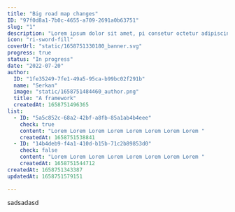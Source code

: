 ```yaml
---
title: "Big road map changes"
ID: "97f0d8a1-7b0c-4655-a709-2691a0b63751"
slug: "1"
description: "Lorem ipsum dolor sit amet, pi consetur octetur adipiscing premester kapaasd dsad sadasd"
icon: "ri-sword-fill"
coverUrl: "static/1658751330180_banner.svg"
progress: true
status: "In progress"
date: "2022-07-20"
author:
  ID: "1fe35249-7fe1-49a5-95ca-b99bc02f291b"
  name: "Serkan"
  image: "static/1658751484460_author.png"
  title: "A framework"
  createdAt: 1658751496365
list:
  - ID: "5a5c852c-68a2-42bf-a8fb-85a1ab4b4eee"
    check: true
    content: "Lorem Lorem Lorem Lorem Lorem Lorem Lorem Lorem "
    createdAt: 1658751538841
  - ID: "14b4deb9-f4a1-410d-b15b-71c2b89853d0"
    check: false
    content: "Lorem Lorem Lorem Lorem Lorem Lorem Lorem Lorem "
    createdAt: 1658751544712
createdAt: 1658751343387
updatedAt: 1658751579151

---
```

sadsadasd